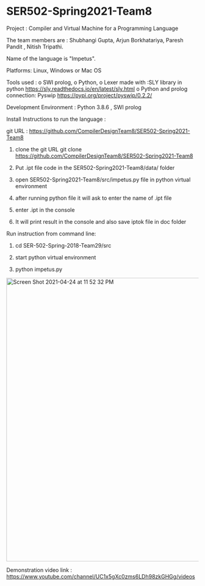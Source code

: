 # SER502-Spring2021-Team8

Project : Compiler and Virtual Machine for a Programming Language

The team members are :  Shubhangi Gupta, Arjun Borkhatariya, Paresh Pandit , Nitish Tripathi.

Name of the language is "Impetus". 


Platforms: Linux, Windows or Mac OS

Tools used : 
  o SWI prolog, 
  o Python, 
  o Lexer made with :SLY library in python https://sly.readthedocs.io/en/latest/sly.html
  o Python and prolog connection: Pyswip https://pypi.org/project/pyswip/0.2.2/

Development Environment :  Python 3.8.6 , SWI prolog

Install Instructions to run the language : 

  git URL :  https://github.com/CompilerDesignTeam8/SER502-Spring2021-Team8

 1. clone the git URL
    git clone https://github.com/CompilerDesignTeam8/SER502-Spring2021-Team8

 2. Put .ipt file code in the SER502-Spring2021-Team8/data/ folder

 2. open SER502-Spring2021-Team8/src/impetus.py file in python virtual environment

 3. after running python file it will ask to enter the name of .ipt file

 4. enter <your file name>.ipt in the console 

 5. It will print result in the console and also save iptok file in doc folder
 

Run instruction from command line: 

1. cd SER-502-Spring-2018-Team29/src

2. start python virtual environment

3. python impetus.py

 <img width="740" alt="Screen Shot 2021-04-24 at 11 52 32 PM" src="https://user-images.githubusercontent.com/40597995/115983815-72672700-a558-11eb-8cc0-a6e183520088.png">


Demonstration video link  : https://www.youtube.com/channel/UC1x5gXc0zms6LDh98zkGHGg/videos
